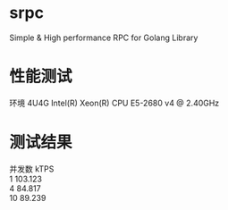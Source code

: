# srpc
Simple &amp; High performance RPC for Golang Library

# 性能测试
环境 4U4G Intel(R) Xeon(R) CPU E5-2680 v4 @ 2.40GHz

# 测试结果
并发数	kTPS<br>
1	  103.123<br>
4	  84.817<br>
10  89.239<br>
